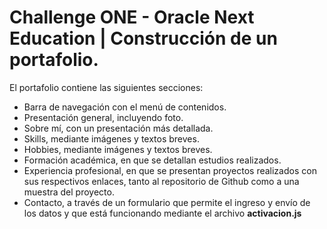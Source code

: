 # Challenge ONE - Oracle Next Education | Construcción de un portafolio.

El portafolio contiene las siguientes secciones:

- Barra de navegación con el menú de contenidos.
- Presentación general, incluyendo foto.
- Sobre mí, con un presentación más detallada.
- Skills, mediante imágenes y textos breves.
- Hobbies, mediante imágenes y textos breves.
- Formación académica, en que se detallan estudios realizados.
- Experiencia profesional, en que se presentan proyectos realizados con sus respectivos enlaces, tanto al repositorio de Github como a una muestra del proyecto.
- Contacto, a través de un formulario que permite el ingreso y envío de los datos y que está funcionando mediante el archivo **activacion.js** 

